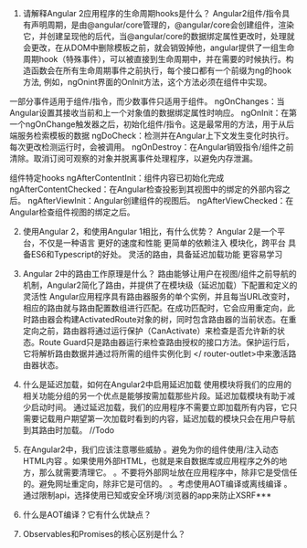 1. 请解释Angular 2应用程序的生命周期hooks是什么？
Angular2组件/指令具有声明周期，是由@angular/core管理的，@angular/core会创建组件，渲染它，并创建呈现他的后代，当@angular/core的数据绑定属性更改时，处理就会更改，在从DOM中删除模板之前，就会销毁掉他，angular提供了一组生命周期hook（特殊事件），可以被直接到生命周期中，并在需要的时候执行。构造函数会在所有生命周期事件之前执行，每个接口都有一个前缀为ng的hook方法,
例如，ngOnint界面的OnInit方法，这个方法必须在组件中实现。 

一部分事件适用于组件/指令，而少数事件只适用于组件。
ngOnChanges：当Angular设置其接收当前和上一个对象值的数据绑定属性时响应。
ngOnInit：在第一个ngOnChange触发器之后，初始化组件/指令。这是最常用的方法，用于从后端服务检索模板的数据
ngDoCheck：检测并在Angular上下文发生变化时执行。每次更改检测运行时，会被调用。
ngOnDestroy：在Angular销毁指令/组件之前清除。取消订阅可观察的对象并脱离事件处理程序，以避免内存泄漏。

组件特定hooks
ngAfterContentInit：组件内容已初始化完成
ngAfterContentChecked：在Angular检查投影到其视图中的绑定的外部内容之后。
ngAfterViewInit：Angular创建组件的视图后。
ngAfterViewChecked：在Angular检查组件视图的绑定之后。


2. 使用Angular 2，和使用Angular 1相比，有什么优势？
    Angular 2是一个平台，不仅是一种语言
    更好的速度和性能
    更简单的依赖注入
    模块化，跨平台
    具备ES6和Typescript的好处。
    灵活的路由，具备延迟加载功能
    更容易学习

3. Angular 2中的路由工作原理是什么？
路由能够让用户在视图/组件之前导航的机制，Angular2简化了路由，并提供了在模块级（延迟加载）下配置和定义的灵活性
Angular应用程序具有路由器服务的单个实例，并且每当URL改变时，相应的路由就与路由配置数组进行匹配。在成功匹配时，它会应用重定向，此时路由器会构建ActivatedRoute对象的树，同时包含路由器的当前状态。在重定向之前，路由器将通过运行保护（CanActivate）来检查是否允许新的状态。Route Guard只是路由器运行来检查路由授权的接口方法。保护运行后，它将解析路由数据并通过将所需的组件实例化到<router-outlet> </ router-outlet>中来激活路由器状态。

4. 什么是延迟加载，如何在Angular2中启用延迟加载
使用模块将我们的应用的相关功能分组的另一个优点是能够按需加载那些片段。延迟加载模块有助于减少启动时间。
通过延迟加载，我们的应用程序不需要立即加载所有内容，它只需要记载用户期望第一次加载时看到的内容，延迟加载的模块只会在用户导航到其路由时加载。
//Todo

5. 在Angular2中，我们应该注意哪些威胁
。避免为你的组件使用/注入动态HTML内容
。如果使用外部HTML，也就是来自数据库或应用程序之外的地方，那么就需要清理它。
。不要将外部网址放在应用程序中，除非它是受信任的。避免网址重定向，除非它是可信的。
。考虑使用AOT编译或离线编译
。通过限制api，选择使用已知或安全环境/浏览器的app来防止XSRF***

6. 什么是AOT编译？它有什么优缺点？

7. Observables和Promises的核心区别是什么？

